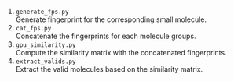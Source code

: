 1. `generate_fps.py`  
  Generate fingerprint for the corresponding small molecule.  
2. `cat_fps.py`  
  Concatenate the fingerprints for each molecule groups.  
3. `gpu_similarity.py`  
  Compute the similarity matrix with the concatenated fingerprints.  
4. `extract_valids.py`  
  Extract the valid molecules based on the similarity matrix.
